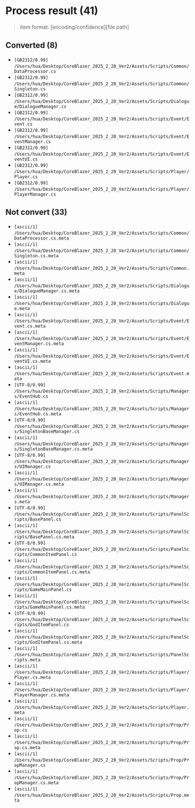 # Process result (41)

> item format: [encoding/confidence][file path]

## Converted (8)

- `[GB2312/0.99]` `/Users/hua/Desktop/CoreBlazer_2025_2_20_Ver2/Assets/Scripts/Common/DataProcessor.cs`
- `[GB2312/0.99]` `/Users/hua/Desktop/CoreBlazer_2025_2_20_Ver2/Assets/Scripts/Common/Singleton.cs`
- `[GB2312/0.99]` `/Users/hua/Desktop/CoreBlazer_2025_2_20_Ver2/Assets/Scripts/Dialogue/DialogueManager.cs`
- `[GB2312/0.99]` `/Users/hua/Desktop/CoreBlazer_2025_2_20_Ver2/Assets/Scripts/Event/Event.cs`
- `[GB2312/0.99]` `/Users/hua/Desktop/CoreBlazer_2025_2_20_Ver2/Assets/Scripts/Event/EventManager.cs`
- `[GB2312/0.99]` `/Users/hua/Desktop/CoreBlazer_2025_2_20_Ver2/Assets/Scripts/Event/EventUI.cs`
- `[GB2312/0.99]` `/Users/hua/Desktop/CoreBlazer_2025_2_20_Ver2/Assets/Scripts/Player/Player.cs`
- `[GB2312/0.99]` `/Users/hua/Desktop/CoreBlazer_2025_2_20_Ver2/Assets/Scripts/Player/PlayerManager.cs`

## Not convert (33)

- `[ascii/1]` `/Users/hua/Desktop/CoreBlazer_2025_2_20_Ver2/Assets/Scripts/Common/DataProcessor.cs.meta`
- `[ascii/1]` `/Users/hua/Desktop/CoreBlazer_2025_2_20_Ver2/Assets/Scripts/Common/Singleton.cs.meta`
- `[ascii/1]` `/Users/hua/Desktop/CoreBlazer_2025_2_20_Ver2/Assets/Scripts/Common.meta`
- `[ascii/1]` `/Users/hua/Desktop/CoreBlazer_2025_2_20_Ver2/Assets/Scripts/Dialogue/DialogueManager.cs.meta`
- `[ascii/1]` `/Users/hua/Desktop/CoreBlazer_2025_2_20_Ver2/Assets/Scripts/Dialogue.meta`
- `[ascii/1]` `/Users/hua/Desktop/CoreBlazer_2025_2_20_Ver2/Assets/Scripts/Event/Event.cs.meta`
- `[ascii/1]` `/Users/hua/Desktop/CoreBlazer_2025_2_20_Ver2/Assets/Scripts/Event/EventManager.cs.meta`
- `[ascii/1]` `/Users/hua/Desktop/CoreBlazer_2025_2_20_Ver2/Assets/Scripts/Event/EventUI.cs.meta`
- `[ascii/1]` `/Users/hua/Desktop/CoreBlazer_2025_2_20_Ver2/Assets/Scripts/Event.meta`
- `[UTF-8/0.99]` `/Users/hua/Desktop/CoreBlazer_2025_2_20_Ver2/Assets/Scripts/Managers/EventHub.cs`
- `[ascii/1]` `/Users/hua/Desktop/CoreBlazer_2025_2_20_Ver2/Assets/Scripts/Managers/EventHub.cs.meta`
- `[UTF-8/0.99]` `/Users/hua/Desktop/CoreBlazer_2025_2_20_Ver2/Assets/Scripts/Managers/SingletonBaseManager.cs`
- `[ascii/1]` `/Users/hua/Desktop/CoreBlazer_2025_2_20_Ver2/Assets/Scripts/Managers/SingletonBaseManager.cs.meta`
- `[UTF-8/0.99]` `/Users/hua/Desktop/CoreBlazer_2025_2_20_Ver2/Assets/Scripts/Managers/UIManager.cs`
- `[ascii/1]` `/Users/hua/Desktop/CoreBlazer_2025_2_20_Ver2/Assets/Scripts/Managers/UIManager.cs.meta`
- `[ascii/1]` `/Users/hua/Desktop/CoreBlazer_2025_2_20_Ver2/Assets/Scripts/Managers.meta`
- `[UTF-8/0.99]` `/Users/hua/Desktop/CoreBlazer_2025_2_20_Ver2/Assets/Scripts/PanelScripts/BasePanel.cs`
- `[ascii/1]` `/Users/hua/Desktop/CoreBlazer_2025_2_20_Ver2/Assets/Scripts/PanelScripts/BasePanel.cs.meta`
- `[UTF-8/0.99]` `/Users/hua/Desktop/CoreBlazer_2025_2_20_Ver2/Assets/Scripts/PanelScripts/CommonItemPanel.cs`
- `[ascii/1]` `/Users/hua/Desktop/CoreBlazer_2025_2_20_Ver2/Assets/Scripts/PanelScripts/CommonItemPanel.cs.meta`
- `[ascii/1]` `/Users/hua/Desktop/CoreBlazer_2025_2_20_Ver2/Assets/Scripts/PanelScripts/GameMainPanel.cs`
- `[ascii/1]` `/Users/hua/Desktop/CoreBlazer_2025_2_20_Ver2/Assets/Scripts/PanelScripts/GameMainPanel.cs.meta`
- `[UTF-8/0.99]` `/Users/hua/Desktop/CoreBlazer_2025_2_20_Ver2/Assets/Scripts/PanelScripts/GodItemPanel.cs`
- `[ascii/1]` `/Users/hua/Desktop/CoreBlazer_2025_2_20_Ver2/Assets/Scripts/PanelScripts/GodItemPanel.cs.meta`
- `[ascii/1]` `/Users/hua/Desktop/CoreBlazer_2025_2_20_Ver2/Assets/Scripts/PanelScripts.meta`
- `[ascii/1]` `/Users/hua/Desktop/CoreBlazer_2025_2_20_Ver2/Assets/Scripts/Player/Player.cs.meta`
- `[ascii/1]` `/Users/hua/Desktop/CoreBlazer_2025_2_20_Ver2/Assets/Scripts/Player/PlayerManager.cs.meta`
- `[ascii/1]` `/Users/hua/Desktop/CoreBlazer_2025_2_20_Ver2/Assets/Scripts/Player.meta`
- `[ascii/1]` `/Users/hua/Desktop/CoreBlazer_2025_2_20_Ver2/Assets/Scripts/Prop/Prop.cs`
- `[ascii/1]` `/Users/hua/Desktop/CoreBlazer_2025_2_20_Ver2/Assets/Scripts/Prop/Prop.cs.meta`
- `[ascii/1]` `/Users/hua/Desktop/CoreBlazer_2025_2_20_Ver2/Assets/Scripts/Prop/PropManager.cs`
- `[ascii/1]` `/Users/hua/Desktop/CoreBlazer_2025_2_20_Ver2/Assets/Scripts/Prop/PropManager.cs.meta`
- `[ascii/1]` `/Users/hua/Desktop/CoreBlazer_2025_2_20_Ver2/Assets/Scripts/Prop.meta`
